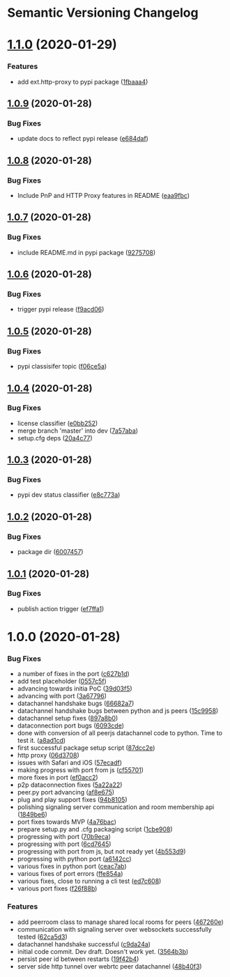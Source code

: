 # Semantic Versioning Changelog

# [1.1.0](https://github.com/ambianic/peerjs-python/compare/v1.0.9...v1.1.0) (2020-01-29)


### Features

* add ext.http-proxy to pypi package ([1fbaaa4](https://github.com/ambianic/peerjs-python/commit/1fbaaa4d3c9d0bb4111d67400d5827f7aaf6f4de))

## [1.0.9](https://github.com/ambianic/peerjs-python/compare/v1.0.8...v1.0.9) (2020-01-28)


### Bug Fixes

* update docs to reflect pypi release ([e684daf](https://github.com/ambianic/peerjs-python/commit/e684daf02cb4a0aaff66b533c764fb5a8f6154a5))

## [1.0.8](https://github.com/ambianic/peerjs-python/compare/v1.0.7...v1.0.8) (2020-01-28)


### Bug Fixes

* Include PnP and HTTP Proxy features in README ([eaa9fbc](https://github.com/ambianic/peerjs-python/commit/eaa9fbc715d5dd9abe17a4a6f98c63e45ff40133))

## [1.0.7](https://github.com/ambianic/peerjs-python/compare/v1.0.6...v1.0.7) (2020-01-28)


### Bug Fixes

* include README.md in pypi package ([9275708](https://github.com/ambianic/peerjs-python/commit/92757087da54d31b1cbfd60de403693aa17581c2))

## [1.0.6](https://github.com/ambianic/peerjs-python/compare/v1.0.5...v1.0.6) (2020-01-28)


### Bug Fixes

* trigger pypi release ([f9acd06](https://github.com/ambianic/peerjs-python/commit/f9acd062a56a0001952361667d663c587bc1b8dc))

## [1.0.5](https://github.com/ambianic/peerjs-python/compare/v1.0.4...v1.0.5) (2020-01-28)


### Bug Fixes

* pypi classisifer topic ([f06ce5a](https://github.com/ambianic/peerjs-python/commit/f06ce5aa172f6c0dc1fea5bdc65fdc820190fdc3))

## [1.0.4](https://github.com/ambianic/peerjs-python/compare/v1.0.3...v1.0.4) (2020-01-28)


### Bug Fixes

* license classifier ([e0bb252](https://github.com/ambianic/peerjs-python/commit/e0bb252d8c449a6cbaece8ac90c852984dd71610))
* merge branch 'master' into dev ([7a57aba](https://github.com/ambianic/peerjs-python/commit/7a57abaa2fcddb7269f1c82e88430953a329a4df))
* setup.cfg deps ([20a4c77](https://github.com/ambianic/peerjs-python/commit/20a4c77a1e3ba2efd99b8ad3dc14f5d042e6f28b))

## [1.0.3](https://github.com/ambianic/peerjs-python/compare/v1.0.2...v1.0.3) (2020-01-28)


### Bug Fixes

* pypi dev status classifier ([e8c773a](https://github.com/ambianic/peerjs-python/commit/e8c773a5b837b01c792bb2561c43d0e09177aae2))

## [1.0.2](https://github.com/ambianic/peerjs-python/compare/v1.0.1...v1.0.2) (2020-01-28)


### Bug Fixes

* package dir ([6007457](https://github.com/ambianic/peerjs-python/commit/60074572adb050243142e0904fd4bc06000b19f8))

## [1.0.1](https://github.com/ambianic/peerjs-python/compare/v1.0.0...v1.0.1) (2020-01-28)


### Bug Fixes

* publish action trigger ([ef7ffa1](https://github.com/ambianic/peerjs-python/commit/ef7ffa15bbffb22681ef748ea5b229a80803357e))

# 1.0.0 (2020-01-28)


### Bug Fixes

* a number of fixes in the port ([c627b1d](https://github.com/ambianic/peerjs-python/commit/c627b1da10355d08bdfa6efbfa198f9d94031af1))
* add test placeholder ([0557c5f](https://github.com/ambianic/peerjs-python/commit/0557c5f3036967675594b73fc7f98f204a2b1869))
* advancing towards initia PoC ([39d03f5](https://github.com/ambianic/peerjs-python/commit/39d03f53ac54da0b1a9deba37fa764c7294447c1))
* advancing with port ([3a67796](https://github.com/ambianic/peerjs-python/commit/3a67796a89afdf5aa5f0a46f3307d5b362982b81))
* datachannel handshake bugs ([66682a7](https://github.com/ambianic/peerjs-python/commit/66682a7aa86287a831ac5b135a40d2e93b55d6f9))
* datachannel handshake bugs between python and js peers ([15c9958](https://github.com/ambianic/peerjs-python/commit/15c99584849c2fc9dfa7635b281bd4193652f80d))
* datachannel setup fixes ([897a8b0](https://github.com/ambianic/peerjs-python/commit/897a8b0b6cefc3124a5df739861b3067779c12e9))
* dataconnection port bugs ([6093cde](https://github.com/ambianic/peerjs-python/commit/6093cdef6d3611bb9278931310d238ac0d998575))
* done with conversion of all peerjs datachannel code to python. Time to test it. ([a8ad1cd](https://github.com/ambianic/peerjs-python/commit/a8ad1cde2a3a376ebae2b7a218de2ad9d3326552))
* first successful package setup script ([87dcc2e](https://github.com/ambianic/peerjs-python/commit/87dcc2e9e7224366ceadf9f45d792d6a4ae151c8))
* http proxy ([06d3708](https://github.com/ambianic/peerjs-python/commit/06d37084e5c4dabb8606ad22d1a07818ae38fce4))
* issues with Safari and iOS ([57ecadf](https://github.com/ambianic/peerjs-python/commit/57ecadf47cc93a20a31b120e86c9c06ff21675b2))
* making progress with port from js ([cf55701](https://github.com/ambianic/peerjs-python/commit/cf5570149cf683e70ed0fc29f7734fb702cbce5c))
* more fixes in port ([ef0acc2](https://github.com/ambianic/peerjs-python/commit/ef0acc2302a192bd8d20d497c51ff24891cbcc0f))
* p2p dataconnection fixes ([5a22a22](https://github.com/ambianic/peerjs-python/commit/5a22a22eab954e56b356aa6f27b93880af3777c5))
* peer.py port advancing ([af8e675](https://github.com/ambianic/peerjs-python/commit/af8e6757ff21da30c21bdc5132af0749fd4b9ba0))
* plug and play support fixes ([94b8105](https://github.com/ambianic/peerjs-python/commit/94b81053635aa3626e297175d4a1e179ef5c37bd))
* polishing signaling server communication and room membership api ([1849be6](https://github.com/ambianic/peerjs-python/commit/1849be6558897d84ddb8516efb108cfda7dca77c))
* port fixes towards MVP ([4a76bac](https://github.com/ambianic/peerjs-python/commit/4a76bace3c11f1719c7ce53b3067929bb7efc9e4))
* prepare setup.py and .cfg packaging script ([1cbe908](https://github.com/ambianic/peerjs-python/commit/1cbe908835662081a48df1b2ebc043301e1e7ec9))
* progressing with port ([70b9eca](https://github.com/ambianic/peerjs-python/commit/70b9eca61f3e1ebca7682d4a3373c1abeabf91a1))
* progressing with port ([6cd7645](https://github.com/ambianic/peerjs-python/commit/6cd7645507126a527bd481bcce92ffaf69a24f0b))
* progressing with port from js, but not ready yet ([4b553d9](https://github.com/ambianic/peerjs-python/commit/4b553d955aee97b1356b51948f3a984db58ed215))
* progressing with python port ([a6142cc](https://github.com/ambianic/peerjs-python/commit/a6142cc1c9e4bea0f6aaf5c3ce3b62bc509a310f))
* various fixes in python port ([ceac7ab](https://github.com/ambianic/peerjs-python/commit/ceac7ab880c751164062abeaef28cf3552b0b0ee))
* various fixes of port errors ([ffe854a](https://github.com/ambianic/peerjs-python/commit/ffe854a1ec275f5b82adfb35d5bb93c19970aedf))
* various fixes, close to running a cli test ([ed7c608](https://github.com/ambianic/peerjs-python/commit/ed7c6083a21d9cb86fb67a279551a74f73b3341e))
* various port fixes ([f26f88b](https://github.com/ambianic/peerjs-python/commit/f26f88be810cd40f0fa795b31d85a1c3b242b4cd))


### Features

* add peerroom class to manage shared local rooms for peers ([467260e](https://github.com/ambianic/peerjs-python/commit/467260efff2c4b1c05aa48b5a634115823e98a04))
* communication with signaling server over websockets successfully tested ([62ca5d3](https://github.com/ambianic/peerjs-python/commit/62ca5d31673795c2cbca6c57eb7ec25d862ba988))
* datachannel handshake successful ([c9da24a](https://github.com/ambianic/peerjs-python/commit/c9da24a00113ee8f4e0a99de3b4f2956798fc36a))
* initial code commit. Dev draft. Doesn't work yet. ([3564b3b](https://github.com/ambianic/peerjs-python/commit/3564b3bf51ea4eaf912c466a4cdc8984c724bb0e))
* persist peer id between restarts ([19f42b4](https://github.com/ambianic/peerjs-python/commit/19f42b4d1833e8a90fb8f0676e3c6c629fead6e4))
* server side http tunnel over webrtc peer datachannel ([48b40f3](https://github.com/ambianic/peerjs-python/commit/48b40f3970d6591ad1976a70b29f1c6a5b190353))

